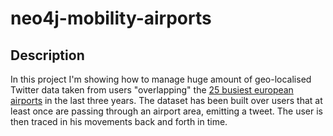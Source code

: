 # neo4j-mobility-airports

## Description
In this project I'm showing how to manage huge amount of geo-localised Twitter data taken from users "overlapping" the [25 busiest european airports](https://en.wikipedia.org/wiki/List_of_the_busiest_airports_in_Europe) in the last three years. The dataset has been built over users that at least once are passing through an airport area, emitting a tweet. The user is then traced in his movements back and forth in time.
